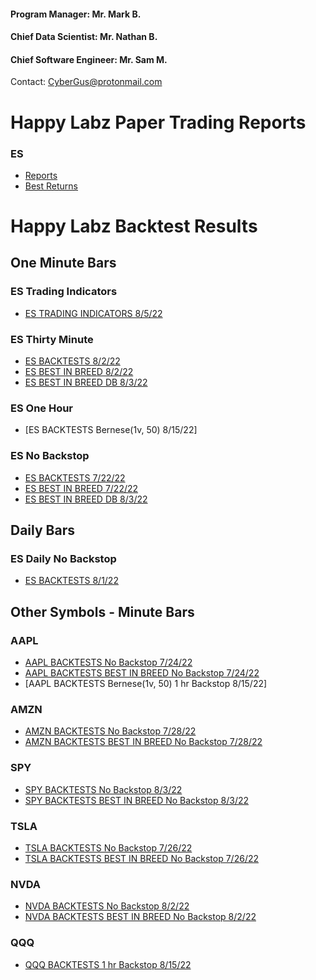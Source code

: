 #### Program Manager: Mr. Mark B.
#### Chief Data Scientist: Mr. Nathan B.
#### Chief Software Engineer: Mr. Sam M.
Contact: CyberGus@protonmail.com

# Happy Labz Paper Trading Reports

### ES
- [Reports](Reports/ReportLanding.md)
- [Best Returns](https://www.youtube.com/watch?v=dQw4w9WgXcQ)

# Happy Labz Backtest Results

## One Minute Bars

### ES Trading Indicators
- [ES TRADING INDICATORS 8/5/22](ES/README_Trading_EU.md)

### ES Thirty Minute
- [ES BACKTESTS 8/2/22](ES/README.md)
- [ES BEST IN BREED 8/2/22](ES/README_BIB.md)
- [ES BEST IN BREED DB 8/3/22](ES/README_DB.md)

### ES One Hour
- [ES BACKTESTS Bernese(1v, 50) 8/15/22]

### ES No Backstop
- [ES BACKTESTS 7/22/22](ES_Unlimited/README.md)
- [ES BEST IN BREED 7/22/22](ES_Unlimited/README_BIB.md)
- [ES BEST IN BREED DB 8/3/22](ES/README_DB.md)

## Daily Bars

### ES Daily No Backstop
- [ES BACKTESTS 8/1/22](ES1y1d/README.md)


## Other Symbols - Minute Bars

### AAPL
- [AAPL BACKTESTS No Backstop 7/24/22](AAPL_Unlimited/README.md)
- [AAPL BACKTESTS BEST IN BREED No Backstop 7/24/22](AAPL_Unlimited/README_BIB.md)
- [AAPL BACKTESTS Bernese(1v, 50) 1 hr Backstop 8/15/22]

### AMZN
- [AMZN BACKTESTS No Backstop 7/28/22](AMZN_Unlimited/README.md)
- [AMZN BACKTESTS BEST IN BREED No Backstop 7/28/22](AMZN_Unlimited/README_BIB.md)

### SPY
- [SPY BACKTESTS No Backstop 8/3/22](SPY_Unlimited/README.md)
- [SPY BACKTESTS BEST IN BREED No Backstop 8/3/22](SPY_Unlimited/README_BIB.md)

### TSLA
- [TSLA BACKTESTS No Backstop 7/26/22](TSLA_Unlimited/README.md)
- [TSLA BACKTESTS BEST IN BREED No Backstop 7/26/22](TSLA_Unlimited/README_BIB.md)

### NVDA
- [NVDA BACKTESTS No Backstop 8/2/22](NVDA_Unlimited/README.md)
- [NVDA BACKTESTS BEST IN BREED No Backstop 8/2/22](NVDA_Unlimited/README_BIB.md)

### QQQ
- [QQQ BACKTESTS 1 hr Backstop 8/15/22]()